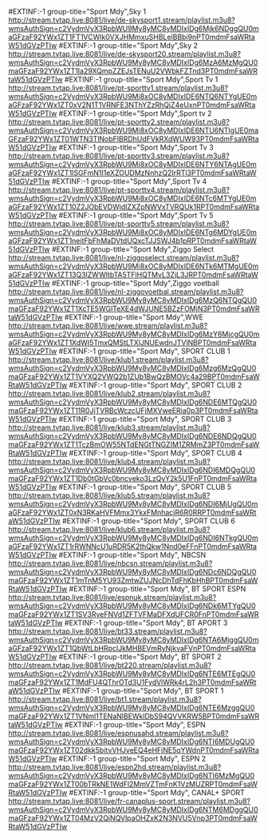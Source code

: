 #EXTINF:-1 group-title="Sport Mdy",Sky 1
http://stream.tvtap.live:8081/live/de-skysport1.stream/playlist.m3u8?wmsAuthSign=c2VydmVyX3RpbWU9My8yMC8yMDIxIDg6Mjk6NDggQU0maGFzaF92YWx1ZT1FT1VCWlk0VXJHMmxuSHBLelBBbi9nPT0mdmFsaWRtaW51dGVzPTIw
#EXTINF:-1 group-title="Sport Mdy",Sky 2
http://stream.tvtap.live:8081/live/de-skysport20.stream/playlist.m3u8?wmsAuthSign=c2VydmVyX3RpbWU9My8yMC8yMDIxIDg6MzA6MzMgQU0maGFzaF92YWx1ZT1Ia29XQmpZZEJsTENuU2VWbkFZTnd3PT0mdmFsaWRtaW51dGVzPTIw
#EXTINF:-1 group-title="Sport Mdy",Sport Tv 1
http://stream.tvtap.live:8081/live/pt-sporttv1.stream/playlist.m3u8?wmsAuthSign=c2VydmVyX3RpbWU9Mi8xOC8yMDIxIDE6NTQ6NTYgUE0maGFzaF92YWx1ZT0xV2N1T1VRNFE3NThYZzRhQjZ4eUxnPT0mdmFsaWRtaW51dGVzPTIw
#EXTINF:-1 group-title="Sport Mdy",Sport tv 2
http://stream.tvtap.live:8081/live/pt-sporttv2.stream/playlist.m3u8?wmsAuthSign=c2VydmVyX3RpbWU9Mi8xOC8yMDIxIDE6NTU6NTIgUE0maGFzaF92YWx1ZT01WTN3TlNobFlBRDhUdFVkRXdWUW93PT0mdmFsaWRtaW51dGVzPTIw
#EXTINF:-1 group-title="Sport Mdy",Sport Tv 3
http://stream.tvtap.live:8081/live/pt-sporttv3.stream/playlist.m3u8?wmsAuthSign=c2VydmVyX3RpbWU9Mi8xOC8yMDIxIDE6NTY6NTAgUE0maGFzaF92YWx1ZT1ISGFmN1I1eXZOUDMzNnhzQ2IrRTl3PT0mdmFsaWRtaW51dGVzPTIw
#EXTINF:-1 group-title="Sport Mdy",Sport Tv 4
http://stream.tvtap.live:8081/live/pt-sporttv4.stream/playlist.m3u8?wmsAuthSign=c2VydmVyX3RpbWU9Mi8xOC8yMDIxIDE6NTc6MTYgUE0maGFzaF92YWx1ZT10Z2JObEVDWjdlZXZpNWVxTVRQUk1RPT0mdmFsaWRtaW51dGVzPTIw
#EXTINF:-1 group-title="Sport Mdy",Sport Tv 5
http://stream.tvtap.live:8081/live/pt-sporttv5.stream/playlist.m3u8?wmsAuthSign=c2VydmVyX3RpbWU9Mi8xOC8yMDIxIDE6NTg6MDYgUE0maGFzaF92YWx1ZT1neitFbFhMaDVtdUQxcTJJSWJ4b1pRPT0mdmFsaWRtaW51dGVzPTIw
#EXTINF:-1 group-title="Sport Mdy",Ziggo Select
http://stream.tvtap.live:8081/live/nl-ziggoselect.stream/playlist.m3u8?wmsAuthSign=c2VydmVyX3RpbWU9Mi8xOC8yMDIxIDE6NTk6MTMgUE0maGFzaF92YWx1ZT13Q3lZWWltbTA5TFlHQTMvL3ZjL3JRPT0mdmFsaWRtaW51dGVzPTIw
#EXTINF:-1 group-title="Sport Mdy",Ziggo voetball
http://stream.tvtap.live:8081/live/nl-ziggovoetbal.stream/playlist.m3u8?wmsAuthSign=c2VydmVyX3RpbWU9My8yMC8yMDIxIDg6MzQ6NTQgQU0maGFzaF92YWx1ZT1XcTE5WGlTeXE4dWJUNE5BZzFOMjN3PT0mdmFsaWRtaW51dGVzPTIw
#EXTINF:-1 group-title="Sport Mdy",WWE
http://stream.tvtap.live:8081/live/wwe.stream/playlist.m3u8?wmsAuthSign=c2VydmVyX3RpbWU9My8yMC8yMDIxIDg6MzY6MjcgQU0maGFzaF92YWx1ZT1XdWI5TmxQMStLTXlJNUEwdnJTVlNBPT0mdmFsaWRtaW51dGVzPTIw
#EXTINF:-1 group-title="Sport Mdy", SPORT CLUB 1
http://stream.tvtap.live:8081/live/klub1.stream/playlist.m3u8?wmsAuthSign=c2VydmVyX3RpbWU9My8yMC8yMDIxIDg6Mzg6MzQgQU0maGFzaF92YWx1ZT1VYXQ2VWQ2b1ZUb1BwQzBMOVc4a29BPT0mdmFsaWRtaW51dGVzPTIw
#EXTINF:-1 group-title="Sport Mdy", SPORT CLUB 2
http://stream.tvtap.live:8081/live/klub2.stream/playlist.m3u8?wmsAuthSign=c2VydmVyX3RpbWU9My8yMC8yMDIxIDg6NDE6MTQgQU0maGFzaF92YWx1ZT11R0JjTVRBcWczcUFjMXVweERia0p3PT0mdmFsaWRtaW51dGVzPTIw
#EXTINF:-1 group-title="Sport Mdy", SPORT CLUB 3
http://stream.tvtap.live:8081/live/klub3.stream/playlist.m3u8?wmsAuthSign=c2VydmVyX3RpbWU9My8yMC8yMDIxIDg6NDE6NDQgQU0maGFzaF92YWx1ZT1TczBmOW55NTdENGtTNGZIM1ZRMmZ3PT0mdmFsaWRtaW51dGVzPTIw
#EXTINF:-1 group-title="Sport Mdy", SPORT CLUB 4
http://stream.tvtap.live:8081/live/klub4.stream/playlist.m3u8?wmsAuthSign=c2VydmVyX3RpbWU9My8yMC8yMDIxIDg6NDI6MDQgQU0maGFzaF92YWx1ZT1Db0tGbVc0bncveko3LzQyY2k5U1FnPT0mdmFsaWRtaW51dGVzPTIw
#EXTINF:-1 group-title="Sport Mdy", SPORT CLUB 5
http://stream.tvtap.live:8081/live/klub5.stream/playlist.m3u8?wmsAuthSign=c2VydmVyX3RpbWU9My8yMC8yMDIxIDg6NDI6MjUgQU0maGFzaF92YWx1ZT0xN3RKaHVFMmx3YkxFMnhacjR6R0RRPT0mdmFsaWRtaW51dGVzPTIw
#EXTINF:-1 group-title="Sport Mdy", SPORT CLUB 6
http://stream.tvtap.live:8081/live/klub6.stream/playlist.m3u8?wmsAuthSign=c2VydmVyX3RpbWU9My8yMC8yMDIxIDg6NDI6NTkgQU0maGFzaF92YWx1ZT1rRWNNcU1uRDR5K2thQkw1Nnd0eFFnPT0mdmFsaWRtaW51dGVzPTIw
#EXTINF:-1 group-title="Sport Mdy", NBCSN
http://stream.tvtap.live:8081/live/nbcsn.stream/playlist.m3u8?wmsAuthSign=c2VydmVyX3RpbWU9My8yMC8yMDIxIDg6NDc6NDQgQU0maGFzaF92YWx1ZT1mTnM5YU93ZmtwZUJNcDhTdFhKbHhBPT0mdmFsaWRtaW51dGVzPTIw
#EXTINF:-1 group-title="Sport Mdy", BT SPORT ESPN
http://stream.tvtap.live:8081/live/espnuk.stream/playlist.m3u8?wmsAuthSign=c2VydmVyX3RpbWU9My8yMC8yMDIxIDg6NDk6MTYgQU0maGFzaF92YWx1ZT1SV3RyeFNVd1ZFTVFMaDFXdUFCR0FnPT0mdmFsaWRtaW51dGVzPTIw
#EXTINF:-1 group-title="Sport Mdy", BT APORT 3
http://stream.tvtap.live:8081/live/bt33.stream/playlist.m3u8?wmsAuthSign=c2VydmVyX3RpbWU9My8yMC8yMDIxIDg6NTA6MjggQU0maGFzaF92YWx1ZT1QbWtLbHRpclJkMHBEVmRyNjkvaFVnPT0mdmFsaWRtaW51dGVzPTIw
#EXTINF:-1 group-title="Sport Mdy", BT SPORT 2
http://stream.tvtap.live:8081/live/bt220.stream/playlist.m3u8?wmsAuthSign=c2VydmVyX3RpbWU9My8yMC8yMDIxIDg6NTE6MTEgQU0maGFzaF92YWx1ZT1MdFU4QThrOTd3U1FydVlWRk4rL2h3PT0mdmFsaWRtaW51dGVzPTIw
#EXTINF:-1 group-title="Sport Mdy", BT SPORT 1
http://stream.tvtap.live:8081/live/bt1.stream/playlist.m3u8?wmsAuthSign=c2VydmVyX3RpbWU9My8yMC8yMDIxIDg6NTE6MzggQU0maGFzaF92YWx1ZT1VNml1TENaNlBEWklDbS94QVVKRW5BPT0mdmFsaWRtaW51dGVzPTIw
#EXTINF:-1 group-title="Sport Mdy", ESPN
http://stream.tvtap.live:8081/live/espnusahd.stream/playlist.m3u8?wmsAuthSign=c2VydmVyX3RpbWU9My8yMC8yMDIxIDg6NTI6MDUgQU0maGFzaF92YWx1ZT02dkk5bitvVHJveEQ4eHFjNE5qYWdnPT0mdmFsaWRtaW51dGVzPTIw
#EXTINF:-1 group-title="Sport Mdy", ESPN 2
http://stream.tvtap.live:8081/live/espn2hd.stream/playlist.m3u8?wmsAuthSign=c2VydmVyX3RpbWU9My8yMC8yMDIxIDg6NTI6MzMgQU0maGFzaF92YWx1ZT00bTRkNE1WdFl2MmVZTmFnK1VzMUZRPT0mdmFsaWRtaW51dGVzPTIw
#EXTINF:-1 group-title="Sport Mdy", CANAL+ SPORT
http://stream.tvtap.live:8081/live/fr-canaplus-sport.stream/playlist.m3u8?wmsAuthSign=c2VydmVyX3RpbWU9My8yMC8yMDIxIDg6NTM6MDggQU0maGFzaF92YWx1ZT04MzV2QjNQVlpaOHZxK2N3NVU5Vnp3PT0mdmFsaWRtaW51dGVzPTIw



